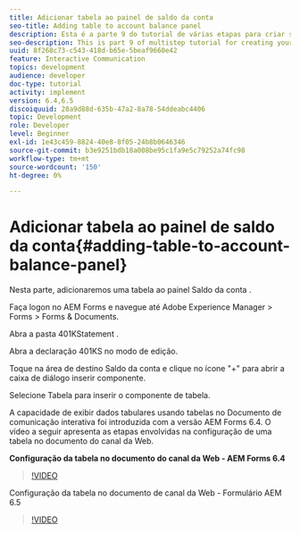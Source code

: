 ```yaml
---
title: Adicionar tabela ao painel de saldo da conta
seo-title: Adding table to account balance panel
description: Esta é a parte 9 do tutorial de várias etapas para criar seu primeiro documento de comunicação interativa.Nesta parte, adicionaremos uma tabela ao painel Saldo da Conta.
seo-description: This is part 9 of multistep tutorial for creating your first interactive communication document.In this part, we will add a table to the Account Balance panel.
uuid: 8f268c73-c543-418d-b65e-5beaf9660e42
feature: Interactive Communication
topics: development
audience: developer
doc-type: tutorial
activity: implement
version: 6.4,6.5
discoiquuid: 28a9d88d-635b-47a2-8a78-54ddeabc4406
topic: Development
role: Developer
level: Beginner
exl-id: 1e43c459-8824-40e8-8f05-24b8b0646346
source-git-commit: b3e9251bdb18a008be95c1fa9e5c79252a74fc98
workflow-type: tm+mt
source-wordcount: '150'
ht-degree: 0%

---
```


# Adicionar tabela ao painel de saldo da conta{#adding-table-to-account-balance-panel}

Nesta parte, adicionaremos uma tabela ao painel Saldo da conta .

Faça logon no AEM Forms e navegue até Adobe Experience Manager > Forms > Forms &amp; Documents.

Abra a pasta 401KStatement .

Abra a declaração 401KS no modo de edição.

Toque na área de destino Saldo da conta e clique no ícone &quot;+&quot; para abrir a caixa de diálogo inserir componente.

Selecione Tabela para inserir o componente de tabela.

A capacidade de exibir dados tabulares usando tabelas no Documento de comunicação interativa foi introduzida com a versão AEM Forms 6.4. O vídeo a seguir apresenta as etapas envolvidas na configuração de uma tabela no documento do canal da Web.

**Configuração da tabela no documento do canal da Web - AEM Forms 6.4**

>[!VIDEO](https://video.tv.adobe.com/v/22360?quality=12&learn=on)

Configuração da tabela no documento de canal da Web - Formulário AEM 6.5

>[!VIDEO](https://video.tv.adobe.com/v/27847?quality=12&learn=on)
